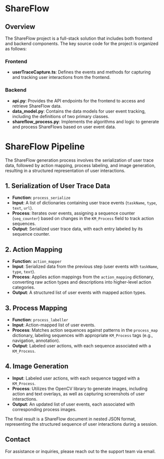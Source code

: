 # ShareFlow

## Overview

The ShareFlow project is a full-stack solution that includes both frontend and backend components. The key source code for the project is organized as follows:

### Frontend

- **userTraceCapture.ts**: Defines the events and methods for capturing and tracking user interactions from the frontend.

### Backend

- **api.py**: Provides the API endpoints for the frontend to access and retrieve ShareFlow data.
- **data_model.py**: Contains the data models for user event tracking, including the definitions of two primary classes.
- **shareflow_process.py**: Implements the algorithms and logic to generate and process ShareFlows based on user event data.

# ShareFlow Pipeline

The ShareFlow generation process involves the serialization of user trace data, followed by action mapping, process labeling, and image generation, resulting in a structured representation of user interactions.

## 1. Serialization of User Trace Data
- **Function**: `process_serialize`
- **Input**: A list of dictionaries containing user trace events (`taskName`, `type`, `text`, `url`).
- **Process**: Iterates over events, assigning a sequence counter (`seq_counter`) based on changes in the `KM_Process` field to track action sequences.
- **Output**: Serialized user trace data, with each entry labeled by its sequence counter.

## 2. Action Mapping
- **Function**: `action_mapper`
- **Input**: Serialized data from the previous step (user events with `taskName`, `type`, `text`).
- **Process**: Applies action mappings from the `action_mapping` dictionary, converting raw action types and descriptions into higher-level action categories.
- **Output**: A structured list of user events with mapped action types.

## 3. Process Mapping
- **Function**: `process_labeller`
- **Input**: Action-mapped list of user events.
- **Process**: Matches action sequences against patterns in the `process_map` dictionary, labeling sequences with appropriate `KM_Process` tags (e.g., navigation, annotation).
- **Output**: Labeled user actions, with each sequence associated with a `KM_Process`.

## 4. Image Generation
- **Input**: Labeled user actions, with each sequence tagged with a `KM_Process`.
- **Process**: Utilizes the OpenCV library to generate images, including action and text overlays, as well as capturing screenshots of user interactions.
- **Output**: An updated list of user events, each associated with corresponding process images.

The final result is a ShareFlow document in nested JSON format, representing the structured sequence of user interactions during a session.


## Contact

For assistance or inquiries, please reach out to the support team via email.
